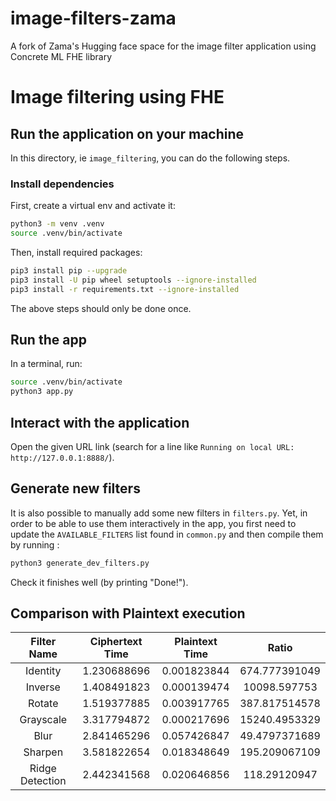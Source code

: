 # image-filters-zama

A fork of Zama's Hugging face space for the image filter application using Concrete ML FHE library

# Image filtering using FHE

## Run the application on your machine

In this directory, ie `image_filtering`, you can do the following steps.

### Install dependencies

First, create a virtual env and activate it:

```bash
python3 -m venv .venv
source .venv/bin/activate
```

Then, install required packages:

```bash
pip3 install pip --upgrade
pip3 install -U pip wheel setuptools --ignore-installed
pip3 install -r requirements.txt --ignore-installed
```

The above steps should only be done once.

## Run the app

In a terminal, run:

```bash
source .venv/bin/activate
python3 app.py
```

## Interact with the application

Open the given URL link (search for a line like `Running on local URL:  http://127.0.0.1:8888/`).

## Generate new filters

It is also possible to manually add some new filters in `filters.py`. Yet, in order to be able to use
them interactively in the app, you first need to update the `AVAILABLE_FILTERS` list found in `common.py`
and then compile them by running :

```bash
python3 generate_dev_filters.py
```

Check it finishes well (by printing "Done!").

## Comparison with Plaintext execution

|   Filter Name   | Ciphertext Time | Plaintext Time |     Ratio     |
| :-------------: | :-------------: | :------------: | :-----------: |
|    Identity     |   1.230688696   |  0.001823844   | 674.777391049 |
|     Inverse     |   1.408491823   |  0.000139474   | 10098.597753  |
|     Rotate      |   1.519377885   |  0.003917765   | 387.817514578 |
|    Grayscale    |   3.317794872   |  0.000217696   | 15240.4953329 |
|      Blur       |   2.841465296   |  0.057426847   | 49.4797371689 |
|     Sharpen     |   3.581822654   |  0.018348649   | 195.209067109 |
| Ridge Detection |   2.442341568   |  0.020646856   | 118.29120947  |
